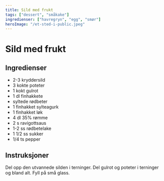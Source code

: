 ```yaml
---
title: Sild med frukt
tags: ["dessert", "småkake"]
ingredienser: ["havregryn", "egg", "smør"]
heroImage: "/et-sted-i-public.jpeg"
---
```


# Sild med frukt

## Ingredienser

- 2-3 kryddersild
- 3 kokte poteter
- 1 kokt gulrot
- 1 dl finhakkete
- syltede rødbeter
- 1 finhakket sylteagurk
- 1 finhakket løk
- 4 dl 35% rømme
- 2 s ravigottsaus
- 1-2 ss rødbetelake
- 1 1/2 ss sukker
- 1/4 ts pepper

## Instruksjoner

Del opp den utvannede silden i terninger. Del gulrot og poteter i terninger og bland alt. Fyll på små glass.
